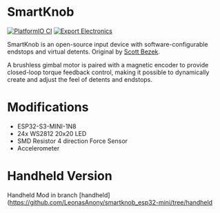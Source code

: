 # SmartKnob
[![PlatformIO CI](https://github.com/LeonasAnony/smartknob_esp32-mini/actions/workflows/pio.yml/badge.svg?branch=view)](https://github.com/LeonasAnony/smartknob_esp32-mini/actions/workflows/pio.yml)
[![Export Electronics](https://github.com/LeonasAnony/smartknob_esp32-mini/actions/workflows/electronics.yml/badge.svg)](https://github.com/LeonasAnony/smartknob_esp32-mini/actions/workflows/electronics.yml)

SmartKnob is an open-source input device with software-configurable endstops and virtual detents. Original by [Scott Bezek](https://github.com/scottbez1/smartknob).

A brushless gimbal motor is paired with a magnetic encoder to provide closed-loop torque feedback control, making it
possible to dynamically create and adjust the feel of detents and endstops.

# Modifications
- ESP32-S3-MINI-1N8
- 24x WS2812 20x20 LED
- SMD Resistor 4 direction Force Sensor
- Accelerometer

# Handheld Version
Handheld Mod in branch [handheld](https://github.com/LeonasAnony/smartknob_esp32-mini/tree/handheld
